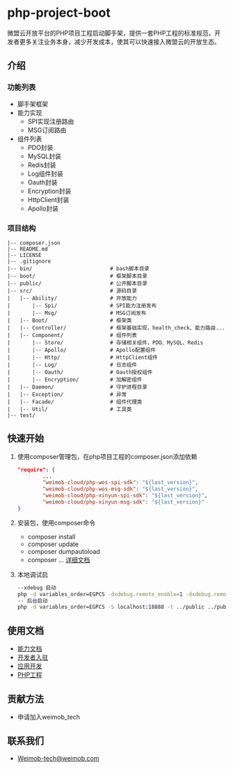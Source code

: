 # php-project-boot
微盟云开放平台的PHP项目工程启动脚手架，提供一套PHP工程的标准规范，开发者更多关注业务本身，减少开发成本，使其可以快速接入微盟云的开放生态。

## 介绍
### 功能列表
* 脚手架框架
* 能力实现
	* SPI实现注册路由
	* MSG订阅路由
* 组件列表
	* PDO封装
	* MySQL封装
	* Redis封装
	* Log组件封装
	* Oauth封装
	* Encryption封装
	* HttpClient封装
	* Apollo封装

### 项目结构
	
```
|-- composer.json
|-- README.md
|-- LICENSE
|-- .gitignore
|-- bin/                         # bash脚本目录
|-- boot/                        # 框架脚本目录
|-- public/                      # 公开脚本目录
|-- src/                         # 源码目录
|   |-- Ability/                 # 开放能力
|       |-- Spi/                 # SPI能力注册发布
|       |-- Msg/                 # MSG订阅发布
|   |-- Boot/                    # 框架类
|   |-- Controller/              # 框架基础实现，health_check、能力路由...
|   |-- Component/               # 组件列表
|       |-- Store/               # 存储相关组件，PDO、MySQL、Redis
|       |-- Apollo/              # Apollo配置组件
|       |-- Http/                # HttpClient组件
|       |-- Log/                 # 日志组件
|       |-- Oauth/               # Oauth授权组件
|       |-- Encryption/          # 加解密组件
|   |-- Daemon/                  # 守护进程目录
|   |-- Exception/               # 异常
|   |-- Facade/                  # 组件代理类
|   |-- Util/                    # 工具类
|-- test/
```

## 快速开始
1. 使用composer管理包，在php项目工程的composer.json添加依赖
	
	``` json
	"require": {
			... 
	        "weimob-cloud/php-wos-spi-sdk": "${last_version}",
	        "weimob-cloud/php-wos-msg-sdk": "${last_version}",
	        "weimob-cloud/php-xinyun-spi-sdk": "${last_version}",
	        "weimob-cloud/php-xinyun-msg-sdk": "${last_version}"
	}
	```
2. 安装包，使用composer命令
	* composer install
	* composer update
	* composer dumpautoload
	* composer ... [详细文档](https://getcomposer.org/)
3. 本地调试启

	``` bash
	--xdebug 启动
	php -d variables_order=EGPCS -dxdebug.remote_enable=1 -dxdebug.remote_mode=req -dxdebug.remote_port=9000 -dxdebug.remote_host=127.0.0.1 -dxdebug.remote_autostart=1 -S localhost:18888 -t ../public ../public/index.php
	-- 后台启动
	php -d variables_order=EGPCS -S localhost:18888 -t ../public ../public/index.php
	``` 

## 使用文档
* [能力文档](http://doc.weimobcloud.com/list?tag=2396&menuId=19&childMenuId=1&isold=2)
* [开发者入驻](http://doc.weimobcloud.com/word?menuId=46&childMenuId=47&tag=2970&isold=2)
* [应用开发](http://doc.weimobcloud.com/word?menuId=53&childMenuId=54&tag=2488&isold=2)
* [PHP工程](http://doc.weimobcloud.com/word?menuId=53&childMenuId=54&tag=2488&isold=2)

## 贡献方法
* 申请加入weimob_tech

## 联系我们
* Weimob-tech@weimob.com